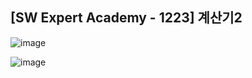 ## [SW Expert Academy - 1223] 계산기2

![image](https://user-images.githubusercontent.com/22045163/107012757-c75a9300-67dc-11eb-8576-89ec26d2ba8b.png)

![image](https://user-images.githubusercontent.com/22045163/107012696-b4e05980-67dc-11eb-9468-d4647666e2a9.png)
